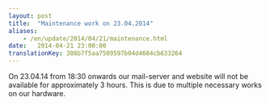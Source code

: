 ```yaml
---
layout: post
title:  "Maintenance work on 23.04.2014"
aliases:
    - /en/update/2014/04/21/maintenance.html
date:   2014-04-21 23:00:00
translationKey: 386b7f5aa7509597b04d4604cb633264
---
```

On 23.04.14 from 18:30 onwards our mail-server and website will not be available for approximately 3 hours. This is due 
to multiple necessary works on our hardware.
